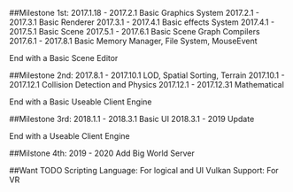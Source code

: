 ##Milestone 1st:
2017.1.18	-	2017.2.1 	Basic Graphics System 
2017.2.1	-	2017.3.1 	Basic Renderer
2017.3.1	-	2017.4.1 	Basic effects System
2017.4.1	-	2017.5.1 	Basic Scene
2017.5.1	-	2017.6.1 	Basic Scene Graph Compilers
2017.6.1	-	2017.8.1 	Basic Memory Manager, File System, MouseEvent 

End with a Basic Scene Editor

##Milestone 2nd:
2017.8.1	-	2017.10.1 	LOD, Spatial Sorting, Terrain
2017.10.1	-	2017.12.1 	Collision Detection and Physics
2017.12.1	-	2017.12.31 	Mathematical 

End with a Basic Useable Client Engine

##Milestone 3rd:
2018.1.1	-	2018.3.1 Basic UI
2018.3.1	-	2019	 Update

End with a Useable Client Engine

##Milstone 4th:
2019		-	2020		Add Big World Server


##Want TODO
Scripting Language: For logical and UI
Vulkan Support: For VR
